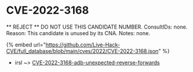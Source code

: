 # CVE-2022-3168

** REJECT ** DO NOT USE THIS CANDIDATE NUMBER. ConsultIDs: none. Reason: This candidate is unused by its CNA. Notes: none.

{% embed url="https://github.com/Live-Hack-CVE/full_database/blob/main/cves/2022/CVE-2022-3168.json" %}


* irsl ~> [CVE-2022-3168-adb-unexpected-reverse-forwards](https://zeste.alice-snow.ru/2022/database/cve-2022-3168/cve-2022-3168-adb-unexpected-reverse-forwards-irsl)